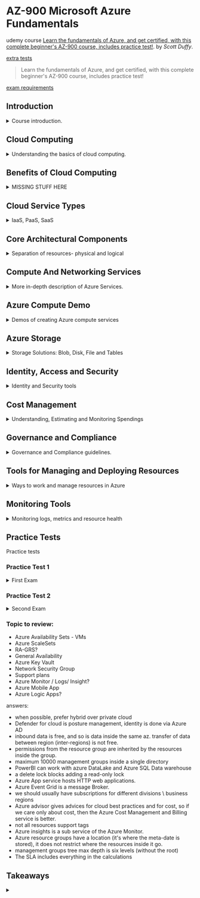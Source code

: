 <!--
// cSpell:ignore Unmanaged PaaS IaaS SaaS AZCOPY GZRS Passwordless Spendings functionapp eastus Kusto linux azcopy ddos kubernetes
 -->

# AZ-900 Microsoft Azure Fundamentals

udemy course [Learn the fundamentals of Azure, and get certified, with this complete beginner's AZ-900 course, includes practice test!](https://www.udemy.com/course/az900-azure/). by _Scott Duffy_.

[extra tests](https://www.udemy.com/course/microsoft-azure-az-900-practice-tests-latest-2020/)

> Learn the fundamentals of Azure, and get certified, with this complete beginner's AZ-900 course, includes practice test!

[exam requirements](https://learn.microsoft.com/en-us/certifications/exams/az-900)

## Introduction

<details>
<summary>
Course introduction.
</summary>

> Foundational level knowledge of cloud services and how those services are provided with microsoft azure.

for people without technical background, and for people who want a certificate.

the exam covers three topics

- Describe cloud concepts
- Describe Azure architecture and services
- Describe azure management and governance

> "What is _the cloud?_"\
> the common answer is "someone else's computer".

When we say "cloud", it usually means that we rent computing resources from some outside source, this is opposed to running the servers on premises or contracting some company to host your machines.

> Computing resources:
>
> - Windows and Linux Servers
> - Unlimited File Storage
> - Databases
> - Queues
> - Content Delivery Network
> - Batch Processing Jobs
> - Big Data (Hadoop)
> - Media services
> - Machine learning
> - Chat Bots
> - Cognitive Services

and many more services, some are basic and some are advanced.

### A Quick Look Into Azure

showing how to create a virtual machine in Azure. there are many options, but we can ignore them and use the default, and things will work. we can choose the image, the instance type (compute power).\
for windows machine, we need a admin user, for linux machine we use SSH keys. if we use windows servers, we can provide an existing license information and reduce our costs. we can set backups, automatic shutdown hours, and more stuff. each machine must exist in a network.

### AZ-900 Exam Requirements

The AZ-900 exam is the basic exam for azure.

> Azure Fundamentals exam is an opportunity to prove knowledge of cloud concepts, Azure services, Azure workloads, security and privacy in Azure, as well as Azure pricing and support. Candidates should be familiar with the general technology concepts, including concepts of networking, storage, compute, application support, and application development.

this is a one-time certificate, it isn't limited like other certificates.

### FAQs

</details>

## Cloud Computing

<details>
<summary>
Understanding the basics of cloud computing.
</summary>

cloud - pay only for what you use.

### What is Cloud Computing

describing cloud computing. all kinds of resources, such as virtual machine, virtual app (a wrapper over a virtual machine), a function app (serverless computing), logic app (connecting application together). there are also different categories of resources (not just computing), such as AI and machine learning, data analytics, block chain, databases, devops, databases, we can find many more options under the marketplace...

### Shared Responsibility Model

layers:

- Building Security
- Physical Network Security
- Physical Computer Security
- Operating System Patches
- Network and Firewall Settings
- Application Settings
- Authentication Platform
- User Accounts
- Devices
- Data

the responsibilities for each of the layers is divided between the customer and the cloud vendor. different services have different separation lines, some services give the user more control and some are more managed. in IaaS (infrastructure as a service), azure takes care of the physical layers, but the user controls updating the machines. in PaaS (platform as a Service), the vendor controls more aspects of the operating system and the networking, in SaaS (software as a service), the resource includes the application code, and the user just provides that data and interacts with it.

### Public Cloud, Private Cloud, Hybrid Cloud

Public cloud - computing services offered by a vendor over the public internet, anyone can purchase them. the vendor owns the hardware, the network and the infrastructure.\
Private cloud - computing services accessible either by the public internet or internal network, but the hardware belongs to the customer. azure has **Azure Stack**, which is a way to run cloud services on-premises. the customer provides the hardware.\
Sovereign clouds - government clouds,like us-gov or china.\
Hybrid cloud - combining a private and public cloud, leveraging cloud services together with on-premises operations. sliding scale of how much work in done locally and how much is done on the cloud. can be used for different workloads or for scaling.

### Cloud Pricing

Pricing models, this can be complicated. when we run on-premises, we can calculate the cost by adding the hardware costs, networking, utilities and paying for employees to run it. when using a hosting service, the payment is usually decided up front.\
for the cloud, it's different, the price is usually decided by at several metrics.As in example, for CosmosDB: operations, consumed storage, access and backup.

there are a number of free services (or free until a threshold)

- Virtual Network
- Private ip Address
- Azure Migrate
- Inbound Internet Traffic
- 5GB of Outbound Internet Traffic
- Azure policy
- Azure AD
- 1 million executions of Azure Functions
- Azure App services (some)

other services are charged by time

- Virtual Machines
- App services
- Databases
- Load Balancer
- managed Storages
- public ip Address

and some are charged by storage

- Database Storages
- Backups
- Unmanaged Disks
- Network traffic (between regions)
- Outbound traffic(above 5GB monthly)

some services charge by operation (usually fractions of a penny)

- Unmanaged Storage (reads, writes, deletes)
- Database Queries
- Messaging

some are charged by execution

- Azure functions (above the threshold)
- Serverless Databases
- Messaging Services
- Logic Apps

there are also regional differences, some regions cost more to operate in.

### Live Demo: Pricing Calculator

estimating the cost of azure resources, changing the settings and the region to see a monthly estimate of how much provisioning them will cost the user. this can be saved, shared, and updated as requirements become more clear over time.

</details>

## Benefits of Cloud Computing

<details>
<summary>
MISSING STUFF HERE
</summary>

- high availability
- reliability and predictability
- security and governance
- manageability

> Benefits
>
> - cost saving (both real and accounting)
> - availability and scalability
> - reliability and predictability
> - security and governance
> - manageability
> - global reach
> - range or ready on-demand services
> - range of tools

### Cost Savings Benefit of Cloud Computing

CapEx (capital expenditure) and OpEx (operation expenditure).

economics of scale - microsoft pays much less for hardware. total cost of ownership - electricity, internet, cooling, employees. we can also avoid consuming resources by scaling down, and we don't need to over buy machines in expectation of growth. with the cloud, we can provision what we need, and then get more if the need arises.

### High Availability, Scalability and Elasticity

high availability - is there a downtime? is the service responsive when it's needed?

we can achieve high availability with scalability: handling a growth of users or work. we can added capacity to the application to handle the increased demand. azure has the concept of elasticity - if we can detect we are reaching the max capacity, then we can provision more compute power automatically, and when the demand drops, we release the resources, as they are not needed anymore.

### High availability

- gradual deployment
- testing and monitoring deployments
- easy rollback plan
- small deployment
- frequent deployments

redundancy:

- availability sets
- availability zones
- cross region load balancing

geographically distributed deployments. having a disaster recovery plan. load testing to find the limits of the application.

### Scalability

</details>

## Cloud Service Types

<details>
<summary>
IaaS, PaaS, SaaS
</summary>

IaaS, PaaS, SaaS. not having to buy resources upfront, allowing for flexible use, it's also possible to have a cost saving plan.

IaaS - the lower level building blocks, usually there is a "real-world" alternative.

- computing - azure virtual machine
- storage - azure storage, (blobs, files, queues, tables), can also be configured as a data lake.
- networking - virtual networking, (they don't cost anything on their own), bandwidth (ingress and egress)

PaaS - a service layer on top of Iaas, middleware, development tools, ci-cd features... freedom from worrying about the VM

- azure app services
- managed storage
- azure sql database
- networking - Azure Front Door, load balancer, firewall

SaaS - ready-to-use applications

- cloud apps
- office tools - office35

</details>

## Core Architectural Components

<details>
<summary>
Separation of resources- physical and logical
</summary>

### Regions, Region Pairs, Sovereign Regions

Regions, more than 60, some are more accessible than others. Azure has the most regions among the cloud vendors. Regions are divided into pairs, those pairs have the fastest network connection between them, when there are roll-outs or fallouts, one pair is done before the other, regions are usually paired inside the same nation (not always).\
Sovereign regions (US government, China) are special regions that have some special requirements, and aren't available for all.

### Availability Zones and Data Centers

availability zones reside inside regions, they are data centers that are the physical servers of the region. those data centers are connected to one another, but if one fails, the others should still work. not all regions have availability zones (two or more data centers).\
A data center has a separate power and networking infrastructure.

### Resources, Resource Groups, Subscriptions, Management Groups

Logical separation of resources, doesn't have to follow the physical grouping.

- management groups
- subscriptions
- resource groups
- resources

subscription is a unit of billing, users can have access to more than one subscription, and that access can be modified by the role. management groups can be nested, and control policies can be applied to management groups.

### Resources and Resource Groups

resources exist inside resource groups. resource is a generic term to an azure service we have access to, such as VM, storage accounts or databases. resources have a name, which sometimes should be globally unique. resources usually (but not always) are tied to a specific region. most resources have costs.

each resource is tied to a subscription, which determines who is the billing address.

Resource groups are associated with a region, but they can contain resources from other regions as well, all the resources in a resource group should be related to one another.\
we can assign permission at the resource group level, but resource groups do not force security boundaries, a resource isn't limited to interact with resources in the same group.

### Subscriptions

subscriptions are the billing unit of Azure, a subscription has a payment method associated with it. users can work against different subscriptions, and can have different roles for each of them, there are different subscription plans, such as free, pay as you go, etc...

usually, subscriptions are used to divide separate business units, such as divisions or geographical regions. they can also act as security boundaries, such as denying developers access to the finance subscription, or vice-versa.

### Management Groups

management group contain one or more subscriptions, and can contain nested management groups inside it. the top level is the "root" management group. management groups have azure policies (blueprints) that enforce security or limitations on resources inside the subscriptions.

</details>

## Compute And Networking Services

<details>
<summary>
More in-depth description of Azure Services.
</summary>

### Azure Compute Services

- Virtual machines
- VM scale Sets
- App services
- Container instances
- Azure Kubernetes services
- Windows Virtual Desktop

> "executing code in the cloud"

We can take a machine running locally, and just push it onto the cloud, then it's loaded into a sever into the data center, which is a very powerful machine which virtualized the requested machine. the VM can have different number of cores (CPU), RAM and so on...\
VM Scale Sets are VM that run the same code and have a load balancer in front of them that directs requests to the VMs, the number of machines can grow and reduce based on demand.\
App-services (web-apps) are published apps in azure, there is no vm to manage. there is aks (azure kubernetes) and native container instances (ACI) - which are more fitting for small scale containers.\
Virtual desktop are just as the name suggests, they are a virtualization of a desktop computer, with a GUI, file system... etc.

### Azure Networking Services

- Virtual Networks (like VPC)
- VPN gateways
- Peering
- ExpressRoute - high speed **private** connection to Azure. not running over the internet.

- connection services
- protection services(ddos, firewall, security groups, private link)
- delivery services
- monitoring services - Azure monitor

subnets, vpn (connecting two networks as if they are the same one), DNS (domain name service resolution)

### Network Peering

virtual networks have address space, and can be divided into subnets, there are 5 reserved Ips for each subnet. communicating across virtual networks is done with "peering". this allows traffic to travel between the networks, and resource addresses can be resolved even if they reside the other network. Peering could be bi-directional or uni-directional. this can be done in the same region, or across regions, but global peering has more costs.

### Public and Private Endpoints

Azure resources can have different access, we can global public access, select public access (based on virtual networks and ip addresses) or private endpoint (specifically created)

</details>

## Azure Compute Demo

<details>
<summary>
Demos of creating Azure compute services
</summary>

### LIVE DEMO: Creating a Virtual Machine (VM)

We need a resource group. choosing the region, availability zone (or allowing azure to choose), OS image (server, desktop), or getting an image with the software already installed on it. for windows machines we need to create a user and password.

### LIVE DEMO: Connecting to a Virtual Machine

we can see public and private IPs, we can connect to it directly with RDP (remote-desktop-protocol) for windows or SSH for linux, we can make the windows server into a web server, (we might need to open up some ports).

Even when we close down the machine, we still pay for the storage of the disks, but that is a much lower cost.\
We can resize the machine into a stronger machine. and we can add more disk space to it if needed.

when we created the VM, a resource group with some resources is created, so we delete the resource group and everything is deleted.

### LIVE DEMO: Creating Azure App Services / Web Apps

another service available to us is the **WebApp**, it must have globally unique name, we choose between a code app, a static web app (just html) and a docker container app. for code apps, we need to choose the <kbd>runtime stack</kbd> (Java, node, python, .NET, ruby, JS, etc...). depending on the runtime, we might be limited to windows or linux operating system.\
we also choose the <kbd>region</kbd>, and the hosting power - measured in ACU. we can also add more features such as backup, and we can get zone redundancy for high availability or get application insight.

### LIVE DEMO: Azure App Services In Action

when we deploy the webapp, we see the URL (not the IP), there is no option to "connect" to it. The webapp starts with a default configuration. we can look at the monitoring tools to see metrics for response time and other metrics.\
If we see high load on our app, we can decide to scale up (use a stronger machine) or scale out (add more machine). we can also add **auto-scaling** rules to make this process happen without manual action.

Another option is adding **Deployment Slots** and run additional versions of the app on different URLs, or we can decide to route traffic between different instances to perform A/B testing or preview new versions. there are options for CI-CD from repos such as github or azure Repos. under <kbd>Networking</kbd> we can set restrictions on who can access the app.

while there is no option to connect with RDP or SSH into the webapp, there is the <kbd>Console</kbd> option which provides a web based terminal access.

just like before, we close up by deleting the resource group.

### LIVE DEMO: Creating Azure Functions

Azure function can be serverless of use the PAAS model. we again need globally unique name, we can choose a <kbd>runtime stack</kbd> or containers, we can only choose one kind of language, and we can't mix between them. we have to connect to a storage account, and we choose the OS and <kbd>Plan</kbd>. there are 3 plans:

- app service plan
- consumption (serverless)
- premium functions

the plan dictates which features are available and how they scale up. there are less options to choose from than we saw in VMs or WebApps.

The url is not a website. if we want functionality, we need to choose <kbd>Functions</kbd>, then <kbd>Create</kbd> and set up the trigger. each "code" function should be really small, the demo code allows for an http request with a personalized message. pricing is based on consumption (number of execution).

Functions are good for small pieces of code that don't require a complete server. there are also **durable functions** which are more advanced and can call other functions and wait for the response from them.

### LIVE DEMO: Kubernetes and Azure Container Instances

many services have container options, such as web-app for containers.

Container Instances is a simplified option to deploy containers, it's not very scalable, but it's quick. Kubernetes is fit for large scale deployments.

Azure Containers don't require a global unique name, they require an image (either from a registry or a quick start template), and we need to set the networking type, name, and which ports are open.

Microsoft Container Registry is a storage space for images, the image is a self contained code with all the required dependencies, and it's portable between many vendors, not just Azure.

</details>

## Azure Storage

<details>
<summary>
Storage Solutions: Blob, Disk, File and Tables
</summary>

storage is one of the foundation technologies of cloud services, as many other services rely on it in order to function.

- Container (blob) storage
- Disk Storage
- File Storage
- Storage Tiers

Azure storage account - Blobs, Tables, Queues, Files, Azure Data Lake. general purpose storage.

there are more sophisticated options, but storage account is the cheapest one.\
BLOB - Binary Large Object. any file can be stored in blob.

- access tiers: Hot, Cool, Archive - how fast they data can be retrieved with cost tradeoff
- performance tiers - Standard or Premium
- location
- redundancy/replication - storing back up of the data in other regions
- failover options - using the backup before azure comes back online

Disk Storage is for Azure Virtual Machines, managed disks act as hard disks for our VMs, they are optimized for that purpose, and have different pricing model.

### LIVE DEMO: Create an Unmanaged Storage Account

in Azure, we choose <kbd>Storage Account</kbd>, <kbd>Create</kbd>, give it a globally unique name, choose the region, performance and redundancy tiers.

the region affects the cost, some regions are cheaper than others. Premium performance uses SSD disks so it has lower latency, and can be further optimized:

- Block blobs - high transaction rates and lw storage latency.
- File Shares - high performance applications that need to scale
- Page blobs - random read and write operations

Redundancy:

- LRS - Locally Redundant Storage - basic redundancy, backup in the same Data-Center, but on a different rack.
- ZRS - Zone Redundant Storage - backup at a different data-center (availability zone) in the same region
- GRS - backup at a different region, useful for data recovery and failover
- GZRS - combine zone and geo backups for high Availability and Disaster Recovery

using premium performance effects which types of redundancy is available.

we can control access and use encryption, enable or disable public access, or use Azure Active Directory. Data Lakes allow for big data antics, but it requires enabling the option and structuring the folders in a certain way.

We set the **Access Tier** as being used for hot Access or Cool storage, this depends on our usage pattern, archive tier is even cheaper to store data, but retrieving data can take hours.\
File storage acts like file servers, and we can mount it on our computer directly.

we set the networking options and who can access it, and we can also enable file versioning immutability, which might be required by regulation.

### LIVE DEMO: Upload Files to a Storage Account

The storage account contains the four types of data:

- Containers - blob
- File share
- Queues
- Tables - database

blob containers are simply a bucket for data, we create containers and organize files in them, each container can have different access policy. when we upload a file we choose the storage tier. each object has URL, and accessing requires a security key.

we can create AccessKeys to access all files, or use Shared Access Signature to provide access to a single object for a limited time.

under lifecycle management, we can move object between storage tiers or delete it completely based on custom rules.

### LIVE DEMO: Azure Storage Explorer & Storage Browser

we shouldn't really interact with Azure Storage manually in the day to day scenarios, it should be done in a programmatic way from our applications, or use **Storage Explorer**, which is a simplified view of the storage account. we can use it the browser or download an application to connect to it locally. this service is deprecated and will eventually be removed from Azure.\
**Storage Browser** is in preview mode and is the recommended way to interact with the data.

### AZCOPY

if we want to copy data between containers, we don't have to manually download and reupload the data (which would take time and cost us money in networking bandwidth). the better way is to copy the data inside the Azure ecosystem, this is done with a CLI tool called **AZCOPY**, which we can download to our local machine or use directly from the azure cloud shell. we can also use it to download files.

1. we create SAS from the source container with read permissions.
2. we create SAS from the destination container with write permissions.
3. inside the cloud shell console we run the command

```ps
azcopy ? # show help
azcopy copy '<source url>' '<destination url>'
```

this will also work across subscriptions, because we got the permissions through the Shared Access Signature.

### Azure File Sync

Many companies still have File servers, so Azure has cloud solution called "File Share". the metric is the IO/s operations per second. we interact with them using the SMB protocol, so we can mount them on our machine.

- Storage Sync Service - organize groups and end point
- File Sync Agent - synchronize between the on-premises file server and the cloud

### Azure Migrate

A tool for creating a migration process from the on-premises servers and workloads into the cloud. it discovers local machines and services, maps them into the correct Azure service, and notifies if something requires action (updating) before it can be migrated.

### Azure Data Box

When we have a large amount of data (TerraBytes of data), it's no longer practical to upload it over the internet. it's possible to get an AzureExpressRoute private connection, but that would take time to set up.

Azure provides a way to send data in a physical device.

| Name           | Storage | Notes           |
| -------------- | ------- | --------------- |
| Data Box Disk  | 8 TB    | SSD disk        |
| Data Box       | 100 TB  | Computer        |
| Data Box Heavy | 1 PB    | Wheeled Version |

we can also use Azure Stack Edge (either physical or virtual) which also help.

the data is encrypted, and the disks are wiped clean after the upload

</details>

## Identity, Access and Security

<details>
<summary>
Identity and Security tools
</summary>

security and identification

### Identity and Azure Active Directory

Identity can refer to a person, application or a device, it's a digital representation. it usually requires a password, secret key or certificates to assume the identity.

traditional models of client-server would rely on all sorts of identification methods, some were handmade, some used cookies, and in many cases the were hacks and exploits:

- storing passwords in plain text
- using a simple, reversible hash algorithm such as MD5
- storing the "salt" (random element) along with the data
- not enforcing password change policies
- not enforcing password complexity policies

Azure has an identity management system based on Active Directory, which is very popular in the corporate world. in Azure it's called Azure Active Directory. but it's not the same.

Traditional AD does not work with Internet protocols.

Azure AD uses "identity as a service" model. it removes the need to write code to handle users, passwords, password reset, etc...

- **Client** uses UserId and password to connect to the **Identity Provider** and receives a signed token.
- this signed token allows the **Client** to connect to the **Server**.
- The **Server** and the **Identity Provider** have a trust-key relationship.

protocols:

- SAML
- OpenID
- WS Federation

### Benefits of Azure Active Directory (Azure AD)

Security: Azure AD knows what they do, Has Support tools, it has many features which are widely used, and it provides a centralized administration control over all application. \
The company doesn't need to develop everything from scratch.

User has one User Id and one password - Single Sign-On.

Azure services integrate with AzureAD, even across azure accounts, which again reduces the amount of identity management.

### Authentication vs Authorization

- Authentication - the user proving who they are.
- Authorization - ensuring that a user is permitted to perform an action. what can the user do.

not every user should have administrator access and privileges. this creates problems, people can make mistakes and bad actors can wreck havoc.

### Azure AD Conditional Access

A common case of hacking is when the credentials of one user are exposed, and then the hacker uses them. in most cases, the hacker is not inside the office building or even the same country, and has very different usage patterns than the user who's identity was stolen.

**Conditional Access** assigns levels of trust based on different conditions, such as location, time, time since last log-in (if a user attempts to log in after months of inactivity), device. some access attempts are "routine" and some are not, so conditional access allows to enforce extra limitations in different cases.

### Multi-Factor Authentication (MFA or 2FA)

MultiFactor authentication requires more evidence to log in. it allows for more security in case one factor is compromised.

- something you know - password
- something you have - access to mobile phone, email account, authentication App.
- something you are - fingerprint scan, retina scan, photograph.

in azure, we can use SMS, email, authenticator app or phone call as an identity factor.

### PasswordLess

Passwordless is a new way to perform authentication without causing inconvenient and without compromising security

| X           | Low Security | High Security   |
| ----------- | ------------ | --------------- |
| InConnivent | &empty;      | Passwords + 2FA |
| Connivent   | Passwords    | PasswordLess    |

Phone gestures are one type of PasswordLess authentication, it's tied to the device, so it can't be used elsewhere. face identification is another form, or asking you to verify who you are on a different device.

### Role-Based Access Control (RBAC)

this deals with authorization. Role based as opposed to "claim based".

the administrator creates roles that represent common tasks, and those roles get permissions according to what they need. The permissions can be granular.

Users are then assigned to roles, and they get those permissions, this reduces the complexity of handling permissions across many users.

in azure, there are usually some built-in roles which represent common operations.

- reader - read only
- contributor - read and write
- owner - assign permission

we can always create custom permissions as needed.

### Zero-Trust Model of Security

in the traditional paradigm, there is a single security threshold (the firewall). in a zero trust model, there are multiple security threshold, and services don't trust each other, everything is guarded.

Zero Trust principles

- Verify Explicitly
- Use Least Privileged Access
- Assume Breach

- Just-in-Time - request permissions when needed, not holding them all the time.
- Just-Enough-Access - request and grant only the required permissions and nothing more

have security detection for suspicious behavior, auditing, segmentation (not everything can do everything). we should also ensure compliance for devices and make sure they are up to date. Data should be encrypted, segmented and monitored.

The network should also monitor for risky behavior.

### Defense in Depth

Having multiple layers of defense, protecting each layer of the stack and limiting blast radius.

- Data
- Application
- Compute
- Network
- Perimeter
- Identity and Access
- Physical

### Microsoft Defender for Cloud

A paid service for security posture management, it does analysis, gives a rating and recommendation for security, follow regulation, firewalls and other security products.

</details>

## Cost Management

<details>
<summary>
Understanding, Estimating and Monitoring Spendings
</summary>

### Factors that Affect Cost

each service has different cost calculations. some services are free:

- Resource groups
- Virtual network (up to 50)
- Load balancer (basic)
- Azure Active Directory (basic)
- Network security groups
- Free-tier web apps (up to 10)

other services have metrics that effect the costs.

the consumption model is based on innovations, such as Azure functions. the first million executions are free, and then it's another 20&cent; for each million executions. compared to the cost of running the cheapest virtual machine, which is about 20$ per month.

Pay per usage Services:

- Azure functions
- Logic Apps
- Storage (pay per GB)
- Outbound Bandwidth
- Cognitive Services API

Other services are billed by time, such as Virtual machines. so when the machine stops, so does the billing.

the pricing isn't stable, and each month can have a different cost. if stability is important, then there are options to reserve resources and in those cases the pay is the same even if they aren't used. (there might be discounts).

outbound Bandwidth is also charged, the first 5GB going out are free, in boundData is free, transferring data inside a region is free, but there are costs to transfer data between regions.

### Azure Pricing Calculator

The Pricing Calculator is a tool that helps us estimate the costs based on the resources we use. we set up the services and configuration, and we can see an estimate of how much using azure will cost.

we start by adding the services, and then choose which configurations we use and the usage metrics. we set the savings plan we plan to use. we can do this for each resource and create a estimate.

### Total Cost of Ownership Calculator

The Total Cost of Ownership calculator focus on costs which aren't just paying azure for cloud resources.

The cost of running a Server on-premises isn't just the hardware itself, we need to take into account everything else: form electricity, cooling, networking, backup, maintenance labor... those costs are recurring.

The TCO calculator is used to estimate the relative cost of running the workloads on premises compared to running it on the cloud. we describe the workloads we use, and then set the assumptions for costs. the calculator will use those assumptions to compare between staying on-premises or migrating to the cloud.

### Azure Cost Management

The cost management service is a tool to view and analyze spending in azure. it tracks spending across time, regions, services, and it can allows to set a budget and have an alert if the costs exceed a threshold.
we can use those alerts to set automatic actions.

we can also create monthly costs reports.

### Resource Tags

Resource tags are meta-data on resources that we can set with custom information. they can help with billing and support issues, we can generate billing reports by tags, so we can track what resource belongs to which project, and who is the owner.

at any resource, we can click <kbd>Tags</kbd> and start adding key-value pairs.

</details>

## Governance and Compliance

<details>
<summary>
Governance and Compliance guidelines.
</summary>

Governance and Compliance are guidelines which must be followed for resources. we can set up rules (policies) that define how resources should behave. Azure has tools to enforce policies or to audit resources which don't follow them.

- Azure Blueprints
- Azure Policy
- Resource Locks
- Service Trust Portal

Blueprints are templates for subscription with roles and policies already defined. Policies are rules which act across azure resources, such as requiring all databases to have backup enabled, the policy can be used to enforce the behavior and block resources which don't follow the rule from being created, or evaluate resources according to the policy and report them.

There are built in policies, such as:

- requiring minimal SQL servers version
- limiting storage account SKUs
- limiting virtual machine SKUs
- limiting locations
- requiring specific tags
- disallowing certain resource types

Policies can be defined in json format. they can be defined per subscription or resource group.

Resource locks are a way to mark resources as being immutable (can't be modified) or to mark it as a resource which can not be deleted. locks should be managed by RBAC and only a limited number of roles should be able to add and remove them.

The microsoft Service Trust Portal holds all the documents about how azure is compliant with regulatory demands, and how it's security is tested and assessed.

</details>

## Tools for Managing and Deploying Resources

<details>
<summary>
Ways to work and manage resources in Azure
</summary>

Azure CLI
PowerSeel
Azure Portal
Azure CloudShell
Azure Mobile App

### Azure Portal and Command Line Tools

The Azure portal is the web management tool, it's the website and the GUI that we use.

Azure supports PowerShell and CLI (bash) SDK, which acts as a library for the scripting language. Those same commands are also available through the CloudShell in the portal, which comes in both PowerShell and Bash flavours. this allows us to work with scripts.

```sh
az functionapp list
az webapp list
```

using the cli on a local machine requires logging in, but using the cloudShell skips this step.

### LIVE DEMO: Create Resources Using Command Line

in the cloudShell, we create a resource group with a virtual machine

```sh
az group create --name newRg --location eastus
az vm create --resource-group newRg --name newVm --image Win2019DataCenter --public-ip-sku Standard --admin -user-name adminUser
# provide password and wait for the machine to load
az vm open-port --port 80 --resource-group newRg --name newVm
az group delete --name newRg
```

### Azure Arc

Azure arc allows us to see and manage on-premises resources and even on other cloud vendors.

it's mostly used for infrastructure, such as servers (compute machines), sql server databases, kubernetes clusters and so on.

Azure Stack refers to a private cloud, with HCI referring to edge machines which are outside of azure.

### ARM Templates

ARM stands for Azure Resource Manager, this is the core of azure, all services which run with azure (portal, cli, sdk) go thorough ARM. the commands are converted into an ARM template which describe the resource.

### LIVE DEMO: Generate ARM Templates in the Azure Portal

In the demo, we create a storage account, and instead of creating, we download the template. the template is both the template and the parameters, and we can then run them from our local machine.

there is also a resource called template spec, which can be stored and then we have template spec we can deploy later.

</details>

## Monitoring Tools

<details>
<summary>
Monitoring logs, metrics and resource health
</summary>

### Azure Advisor and Azure Service Health

Azure advisor analyzes the resource used, and creates recommendation based on usage profiling, such as downgrading a VM if it's under utilized. it also detects open ports such as RDP. it will also recommend us ways to decrease cost and improve resiliency.

The Azure Service Health is concerned the health of azure in general, rather than the specific Azure account. it gives us the ability to know if there are problems in azure and how they effect out resources. for example, we can get an alert if we have resources in regions that are experiencing outages or undergoing maintenance.

### Azure Diagnostics Settings

Diagnostic settings is a storage of the metrics from our resources, we can save them into a storage account, or send them to the log analytics workspace, an event hub or a 3rd party solution.

there is a "classic" diagnostic service which is being phased out.

### Azure Monitor

An dashboard that gives an overview about our resources, for most accounts, we can set alerts based on all sorts of queries, we can look at metrics and save those reports to the dashboard. there is a small charge for each rule and for the notification itself.

there are built in reports for each type of resource, the queries are using the Kusto Query Language syntax. some queries can also create visualizations. we can gather them together into workbooks to create customized reports.

</details>

## Practice Tests

<!-- <details> -->
<summary>
Practice tests
</summary>

### Practice Test 1

<details>
<summary>
First Exam
</summary>

#### Q01

> What is the benefit of economics of scale?

#### Q02

> Best approach when copying data between two azure storage accounts?

#### Q03

> What are the benefits of Availability Sets for virtual machines?

#### Q04

> Can you have more than one azure subscription per company?

#### Q05

> Is Azure Active Directory a network gateway for load balancing user logins using a CDN?

#### Q06

> Availability zones per region

Three Availability Zones per region.

#### Q07

> Manage multiple subscriptions into nested hierarchies

#### Q08

> Recommendations based on actual usage

#### Q09

> Azure resource groups

#### Q10

> Creating policies

#### Q11

> Azure public cloud

#### Q12

> Monitoring azure itself, not the customer resources

#### Q13

> Azure AD licenses

Office365 License and Azure Active Directory Free

#### Q14

> Azure **blueprints**

#### Q15

> Azure Powershell and Azure CLI compatibility

not compatible - different flavours.

#### Q16

> Azure VM images

#### Q17

> what makes a feature elastic

#### Q18

> login without password

#### Q19

> Azure sovereign Regions

#### Q20

> Consumption based vs time-based pricing model

#### Q21

> Cheapest storage redundancy option

#### Q22

> Managing resources in other vendors

#### Q23

> what are compute resources

not just VMs, not limited to the Azure Marketplace.

#### Q24

> public and private endpoints on azure storage account

#### Q25

> Azure availability zones

#### Q26

> Split traffic

#### Q27

> is Azure a public cloud only?

Azure has private cloud offerings.

#### Q28

> Azure **scaleSets**

Scale Sets allow managing virtual machines as a single unit.

#### Q29

> Cost of inbound traffic

#### Q30

> Azure policy usage for enforcement

#### Q31

> MultiFactor authentication

#### Q32

> Azure CloudShell (CLI, powershell)

#### Q33

> Azure preferred identity service

#### Q34

> Infrastructure as a service

#### Q35

> personalized windows desktop machine

#### Q36

> fastest connection to azure

#### Q37

> Features of Azure AD

#### Q38

> Required features for a virtual machine

Virtual machines require

- storage account
- network interface card
- virtual network

#### Q39

> Microsoft service trust portal

#### Q40

> Perimeter layer of security

the firewall is part of the perimeter layer of security.

#### Q41

> Single signOn

#### Q42

> Total cost of ownership

everything is part of te total cost of ownership

#### Q43

> read only resource lock

#### Q44

> Azure app service

#### Q45

> Zero trust

#### Q46

> network layer of security

using subnets

#### Q47

> Infrastructure as a service

#### Q48

> Which service collects all logs?

#### Q49

> ARM abbreviation

#### Q50

> What is a public endpoint

providing access from outside the virtual network

</details>

### Practice Test 2

<details>
<summary>
Second Exam
</summary>

#### Q01

> Private preview mode

#### Q02

> MultiFactor Authentication

#### Q03

> Monitoring Azure as a whole

#### Q04

> Azure cognitive services

#### Q05

> General Availability Mode

#### Q06

> Why is Azure App PaaS

#### Q07

> Which is preferable for tax optimization?

#### Q08

> Which is not IaaS?

#### Q09

> How to Store secrets in azure?

#### Q10

> What is Big Data?

#### Q11

> What is DDoS?

#### Q12

> Two features that Azure AD provides

#### Q13

> Creating custom Azure policies

#### Q14

> What happens if Azure doesn't live up to it's SLA?

#### Q15

> Azure Resource groups

#### Q16

> Public Cloud Model

#### Q17

> Collecting Logs

#### Q18

> Basic way of protecting an Azure Virtual network subnet

#### Q19

> what kinds of DDoS protection is provided by Azure

Standard and Basic

#### Q20

> default free tier credits

200 $ in credits

#### Q21

> IaaS responsibility

#### Q22

> The "network" layer of security

#### Q23

> Powershell and Cli compatibility

#### Q24

> how many regions?

#### Q25

> What is ISO

#### Q26

> "perimeter" layer of security

#### Q27

> Virtual machines Os

windows and linux

#### Q28

> Azure Active Directory

#### Q29

> Azure MarketPlace

#### Q30

> Managing multiple subscriptions

#### Q31

> What makes a system "elastic"?

#### Q32

> Azure availability zones

#### Q33

> Public preview mode

#### Q34

> getting recommendations from azure based on usage

#### Q35

> Azure cloudShell

#### Q36

> Single SignOn

#### Q37

> Azure Policy example

#### Q38

> Azure as a private cloud

#### Q39

> Benefits of content delivery network (CDN)

#### Q40

> Azure AD Licenses

#### Q41

> Internet of things Devices

#### Q42

> Azure preferred identity service

#### Q43

> ARM abbreviation

#### Q44

> Does azure charge for inbound traffic?

#### Q45

> What are the benefits for economy of scale?

#### Q46

> Splitting traffic

#### Q47

> Consumption based pricing model

#### Q48

> What are compute resources

#### Q49

> Microsoft Service trust portal

#### Q50

> Azure subscriptions limit

</details>

### Topic to review:

- Azure Availability Sets - VMs
- Azure ScaleSets
- RA-GRS?
- General Availability
- Azure Key Vault
- Network Security Group
- Support plans
- Azure Monitor / Logs/ Insight?
- Azure Mobile App
- Azure Logic Apps?

answers:

- when possible, prefer hybrid over private cloud
- Defender for cloud is posture management, identity is done via Azure AD
- inbound data is free, and so is data inside the same az. transfer of data between region (inter-regions) is not free.
- permissions from the resource group are inherited by the resources inside the group.
- maximum 10000 management groups inside a single directory
- PowerBI can work with azure DataLake and Azure SQL Data warehouse
- a delete lock blocks adding a read-only lock
- Azure App service hosts HTTP web applications.
- Azure Event Grid is a message Broker.
- we should usually have subscriptions for different divisions \ business regions
- Azure advisor gives advices for cloud best practices and for cost, so if we care only about cost, then the Azure Cost Management and Billing service is better.
- not all resources support tags
- Azure insights is a sub service of the Azure Monitor.
- Azure resource groups have a location (it's where the meta-date is stored), it does not restrict where the resources inside it go.
- management groups tree max depth is six levels (without the root)
- The SLA includes everything in the calculations

</details>

## Takeaways

<details>
<summary>

</summary>

ACU - Azure Compute Unit - a relative measurement of compute power.
ACI - Azure Containers Instance

### Azure and AWS

<details>
<summary>
which services in azure are comparable to aws services
</summary>

| Service Purpose          | Azure Name                | AWS Name                    | Notes                                      |
| ------------------------ | ------------------------- | --------------------------- | ------------------------------------------ |
| Virtual Machine          | Azure VM                  | EC2                         | compute                                    |
| General Storage          | Blob storage              | S3                          | object / blob storage                      |
| General Storage Tiers    | Hot, Cool, Archive        | S3 Standard, IA, Glacier    | storage tiers for costs and retrieval time |
| Event-Driven Serverless  | Azure Functions           | Lambda                      |
| Message Queue            | Queue storage             | SQS                         | asynchronous message handling              |
| VM disk volume           | Azure Disks               | EBS - elastic block storage | storage volumes for virtual compute        |
| File Storage             | Azure Files               | EFS - elastic file system   |
| Physical data transfer   | Azure Data Box            | AWS SnowBall                | Data migration                             |
| Resource Creation        | Azure Blueprints          | AWS CloudFormation          | create resources from templates            |
| Containers               | Azure Container Instances | (not ECS)                   | simple containers                          |
| Kubernetes               | AKS                       | EKS                         | managed kubernetes cluster                 |
| Object Storage           | Blob Container            | S3 Bucket                   | data storage                               |
| Accessing Object Storage | Shared Access Signature   | PreSigned Url               | granular, time limited access              |

</details>
